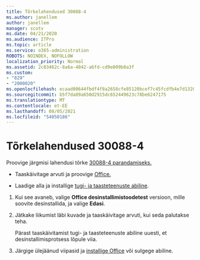 ```yaml
---
title: Tõrkelahendused 30088-4
ms.author: janellem
author: janellem
manager: scotv
ms.date: 04/21/2020
ms.audience: ITPro
ms.topic: article
ms.service: o365-administration
ROBOTS: NOINDEX, NOFOLLOW
localization_priority: Normal
ms.assetid: 2c03462c-8a6a-4042-a6fd-cd9e009b8a3f
ms.custom:
- "829"
- "2000020"
ms.openlocfilehash: ecaad00644fbdf4f8a2658cfe85120bcef7c45fcdfb4e7d1320234c69f9fac80
ms.sourcegitcommit: b5f7da89a650d2915dc652449623c78be6247175
ms.translationtype: MT
ms.contentlocale: et-EE
ms.lasthandoff: 08/05/2021
ms.locfileid: "54050186"
---
```

# <a name="solutions-for-error-30088-4"></a>Tõrkelahendused 30088-4

Proovige järgmisi lahendusi tõrke [30088-4 parandamiseks.](https://support.office.com/article/d5df89a9-0507-4b4c-92f9-22f457e630aa?wt.mc_id=Alchemy_ClientDIA)
  
- Taaskäivitage arvuti ja proovige [Office.](https://portal.office.com/OLS/MySoftware.aspx)

- Laadige alla ja installige [tugi- ja taasteteenuste abiline](https://aka.ms/SARA-OfficeUninstall-Alchemy).

1. Kui see avaneb, valige **Office desinstallimistoodetest** versioon, mille soovite desinstallida, ja valige **Edasi**.

2. Jätkake liikumist läbi kuvade ja taaskäivitage arvuti, kui seda palutakse teha.

    Pärast taaskäivitamist tugi- ja taasteteenuste abiline uuesti, et desinstallimisprotsess lõpule viia.

3. Järgige ülejäänud viipasid ja [installige Office](https://portal.office.com/OLS/MySoftware.aspx) või sulgege abiline.
